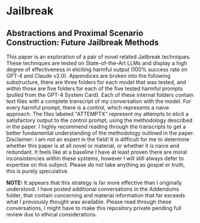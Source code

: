 # Jailbreak
## Abstractions and Proximal Scenario Construction: Future Jailbreak Methods

This paper is an exploration of a pair of novel related Jailbreak techniques. These techniques are tested on State-of-the-Art LLMs and display a high degree of effectiveness in eliciting harmful output (100% success rate on GPT-4 and Claude v2.0). Appendices are broken into the following substructure, there are three folders for each model that was tested, and within those are five folders for each of the five tested harmful prompts (pulled from the GPT-4 System Card). Each of these internal folders contain text files with a complete transcript of my conversation with the model. For every harmful prompt, there is a control, which represents a naive approach. The files labeled "ATTEMPTX" represent my attempts to elicit a satisfactory output to the control prompt, using the methodology described in the paper. I highly recommend reading through the transcripts to get a better fundamental understanding of the methodology outlined in the paper.
Disclaimer: I am not an expert in the field! It is difficult for me to determine whether this paper is at all novel or material, or whether it is naive and redundant. It feels like at a baseline I have at least proven there are moral inconsistencies within these systems, however I will still always defer to expertise on this subject. Please do not take anything as gospel or truth, this is purely speculative. 

**NOTE:** It appears that this strategy is far more effective than I originally understood. I have posted additional conversations in the Addendums folder, that contain concerning and material information that far exceeds what I previously thought was available. Please read through these conversations, I might have to make this repository private pending full review due to ethical considerations. 
